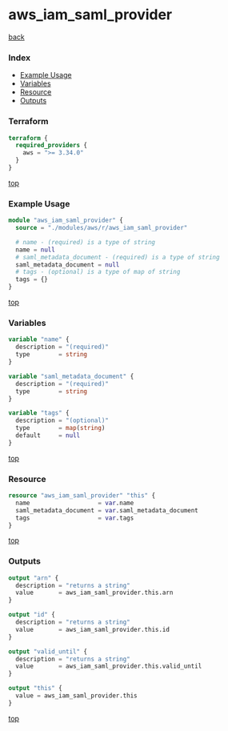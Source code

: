 # aws_iam_saml_provider

[back](../aws.md)

### Index

- [Example Usage](#example-usage)
- [Variables](#variables)
- [Resource](#resource)
- [Outputs](#outputs)

### Terraform

```terraform
terraform {
  required_providers {
    aws = ">= 3.34.0"
  }
}
```

[top](#index)

### Example Usage

```terraform
module "aws_iam_saml_provider" {
  source = "./modules/aws/r/aws_iam_saml_provider"

  # name - (required) is a type of string
  name = null
  # saml_metadata_document - (required) is a type of string
  saml_metadata_document = null
  # tags - (optional) is a type of map of string
  tags = {}
}
```

[top](#index)

### Variables

```terraform
variable "name" {
  description = "(required)"
  type        = string
}

variable "saml_metadata_document" {
  description = "(required)"
  type        = string
}

variable "tags" {
  description = "(optional)"
  type        = map(string)
  default     = null
}
```

[top](#index)

### Resource

```terraform
resource "aws_iam_saml_provider" "this" {
  name                   = var.name
  saml_metadata_document = var.saml_metadata_document
  tags                   = var.tags
}
```

[top](#index)

### Outputs

```terraform
output "arn" {
  description = "returns a string"
  value       = aws_iam_saml_provider.this.arn
}

output "id" {
  description = "returns a string"
  value       = aws_iam_saml_provider.this.id
}

output "valid_until" {
  description = "returns a string"
  value       = aws_iam_saml_provider.this.valid_until
}

output "this" {
  value = aws_iam_saml_provider.this
}
```

[top](#index)